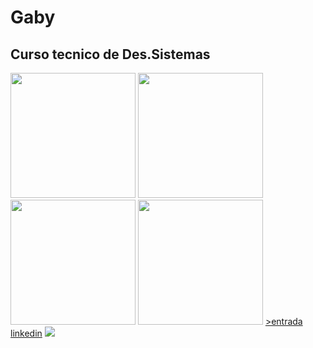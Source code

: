 # Gaby
## Curso tecnico de Des.Sistemas
  <img height="200px" src="https://cdn.jsdelivr.net/gh/devicons/devicon/icons/phalcon/phalcon-original.svg" />  <img height="200px" src="https://cdn.jsdelivr.net/gh/devicons/devicon/icons/phoenix/phoenix-plain.svg" /> <img height="200px" src="https://cdn.jsdelivr.net/gh/devicons/devicon/icons/latex/latex-original.svg" />  <img height="200px" src="https://cdn.jsdelivr.net/gh/devicons/devicon/icons/debian/debian-original.svg" />
  <a href="https://br.linkedin.com/"> >entrada linkedin</a>
<img src="Imagens/coffee.jpg"/>
